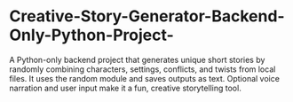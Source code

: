 # Creative-Story-Generator-Backend-Only-Python-Project-
A Python-only backend project that generates unique short stories by randomly combining characters, settings, conflicts, and twists from local files. It uses the random module and saves outputs as text. Optional voice narration and user input make it a fun, creative storytelling tool.
